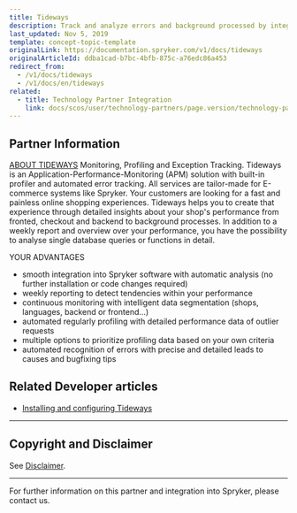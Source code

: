 ```yaml
---
title: Tideways
description: Track and analyze errors and background processed by integrating Tideways intot he Spryker Commerce OS.
last_updated: Nov 5, 2019
template: concept-topic-template
originalLink: https://documentation.spryker.com/v1/docs/tideways
originalArticleId: ddba1cad-b7bc-4bfb-875c-a76edc86a453
redirect_from:
  - /v1/docs/tideways
  - /v1/docs/en/tideways
related:
  - title: Technology Partner Integration
    link: docs/scos/user/technology-partners/page.version/technology-partner-integration.html
---
```


## Partner Information

[ABOUT TIDEWAYS](https://tideways.com/)
Monitoring, Profiling and Exception Tracking. Tideways is an Application-Performance-Monitoring (APM) solution with built-in profiler and automated error tracking. All services are tailor-made for E-commerce systems like Spryker. Your customers are looking for a fast and painless online shopping experiences. Tideways helps you to create that experience through detailed insights about your shop's performance from fronted, checkout and backend to background processes. In addition to a weekly report and overview over your performance, you have the possibility to analyse single database queries or functions in detail.

YOUR ADVANTAGES
* smooth integration into Spryker software with automatic analysis (no further installation or code changes required)
* weekly reporting to detect tendencies within your performance
* continuous monitoring with intelligent data segmentation (shops, languages, backend or frontend...)
* automated regularly profiling with detailed performance data of outlier requests
* multiple options to prioritize profiling data based on your own criteria
* automated recognition of errors with precise and detailed leads to causes and bugfixing tips

## Related Developer articles

* [Installing and configuring Tideways](/docs/scos/dev/technology-partner-guides/{{page.version}}/operational-tools-monitoring-legal-etc/installing-and-configuring-tideways-with-vagrant.html)

---

## Copyright and Disclaimer

See [Disclaimer](https://github.com/spryker/spryker-documentation).

---

For further information on this partner and integration into Spryker, please contact us.

<div class="hubspot-form js-hubspot-form" data-portal-id="2770802" data-form-id="163e11fb-e833-4638-86ae-a2ca4b929a41" id="hubspot-1"></div>
